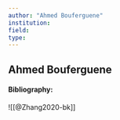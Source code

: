 ```yaml
---
author: "Ahmed Bouferguene"
institution:
field:
type:
---
```


## Ahmed Bouferguene
#### Bibliography:

![[@Zhang2020-bk]]
